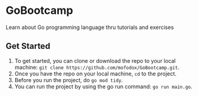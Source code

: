 # GoBootcamp
Learn about Go programming language thru tutorials and exercises

## Get Started
1. To get started, you can clone or download the repo to your local machine: `git clone https://github.com/mofodox/GoBootcamp.git`.
2. Once you have the repo on your local machine, `cd` to the project.
3. Before you run the project, do `go mod tidy`.
4. You can run the project by using the go run command: `go run main.go`.

